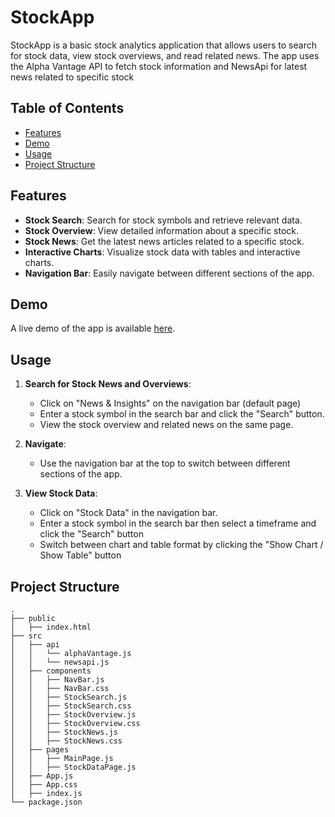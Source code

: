 # StockApp

StockApp is a basic stock analytics application that allows users to search for stock data, view stock overviews, and read related news. The app uses the Alpha Vantage API to fetch stock information and NewsApi for latest news related to specific stock

## Table of Contents

- [Features](#features)
- [Demo](#demo)
- [Usage](#usage)
- [Project Structure](#project-structure)


## Features

- **Stock Search**: Search for stock symbols and retrieve relevant data.
- **Stock Overview**: View detailed information about a specific stock.
- **Stock News**: Get the latest news articles related to a specific stock.
- **Interactive Charts**: Visualize stock data with tables and interactive charts.
- **Navigation Bar**: Easily navigate between different sections of the app.

## Demo

A live demo of the app is available [here](https://go.screenpal.com/watch/cZiZDjVPxvE). 


## Usage

1. **Search for Stock News and Overviews**:
   - Click on "News & Insights" on the navigation bar (default page)
   - Enter a stock symbol in the search bar and click the "Search" button.
   - View the stock overview and related news on the same page.

2. **Navigate**:
   - Use the navigation bar at the top to switch between different sections of the app.

3. **View Stock Data**:
   - Click on "Stock Data" in the navigation bar.
   - Enter a stock symbol in the search bar then select a timeframe and click the "Search" button
   - Switch between chart and table format by clicking the "Show Chart / Show Table" button


## Project Structure

```plaintext
.
├── public
│   ├── index.html
├── src
│   ├── api
│   │   └── alphaVantage.js
│   │   └── newsapi.js
│   ├── components
│   │   ├── NavBar.js
│   │   ├── NavBar.css
│   │   ├── StockSearch.js
│   │   ├── StockSearch.css
│   │   ├── StockOverview.js
│   │   ├── StockOverview.css
│   │   ├── StockNews.js
│   │   ├── StockNews.css
│   ├── pages
│   │   ├── MainPage.js
│   │   ├── StockDataPage.js
│   ├── App.js
│   ├── App.css
│   ├── index.js
└── package.json
